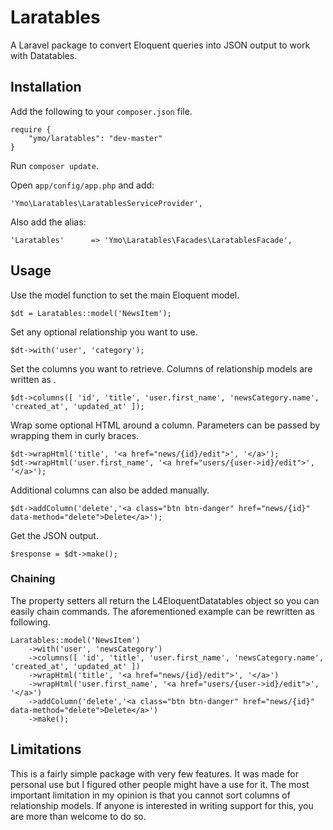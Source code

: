 # Laratables

A Laravel package to convert Eloquent queries into JSON output to work with Datatables.

## Installation

Add the following to your `composer.json` file.

```
require {
	"ymo/laratables": "dev-master"
}
```

Run `composer update`.

Open `app/config/app.php` and add:

`'Ymo\Laratables\LaratablesServiceProvider',`

Also add the alias:

`'Laratables'      => 'Ymo\Laratables\Facades\LaratablesFacade',`

## Usage

Use the model function to set the main Eloquent model.

`$dt = Laratables::model('NewsItem');`

Set any optional relationship you want to use.

`$dt->with('user', 'category');`

Set the columns you want to retrieve. Columns of relationship models are written as <relationship>.<column>

`$dt->columns([ 'id', 'title', 'user.first_name', 'newsCategory.name', 'created_at', 'updated_at' ]);`

Wrap some optional HTML around a column. Parameters can be passed by wrapping them in curly braces.

```
$dt->wrapHtml('title', '<a href="news/{id}/edit">', '</a>');
$dt->wrapHtml('user.first_name', '<a href="users/{user->id}/edit">', '</a>');
```

Additional columns can also be added manually.

`$dt->addColumn('delete','<a class="btn btn-danger" href="news/{id}" data-method="delete">Delete</a>');`

Get the JSON output.

`$response = $dt->make();`

### Chaining

The property setters all return the L4EloquentDatatables object so you can easily chain commands. The aforementioned example can be rewritten as following.

```
Laratables::model('NewsItem') 
	->with('user', 'newsCategory')
	->columns([ 'id', 'title', 'user.first_name', 'newsCategory.name', 'created_at', 'updated_at' ])
	->wrapHtml('title', '<a href="news/{id}/edit">', '</a>')
	->wrapHtml('user.first_name', '<a href="users/{user->id}/edit">', '</a>')
	->addColumn('delete','<a class="btn btn-danger" href="news/{id}" data-method="delete">Delete</a>')
	->make();
```

## Limitations

This is a fairly simple package with very few features. It was made for personal use but I figured other people might have a use for it. The most important limitation in my opinion is that you cannot sort columns of relationship models. If anyone is interested in writing support for this, you are more than welcome to do so.